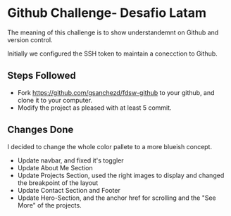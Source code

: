 # Github Challenge- Desafio Latam

The meaning of this challenge is to show understandemnt on Github and version control.

Initially we configured the SSH token to maintain a conecction to Github.





## Steps Followed
- Fork https://github.com/gsanchezd/fdsw-github to your github, and clone it to your computer.
- Modify the project as pleased with at least 5 commit.


## Changes Done
I decided to change the whole color pallete to a more blueish concept.

- Update navbar, and fixed it's toggler
- Update About Me Section 
- Update Projects Section, used the right images to display and changed the breakpoint of the layout
- Update Contact Section and Footer
- Update Hero-Section, and the anchor href for scrolling and the "See More" of the projects.



